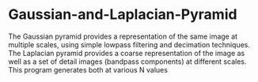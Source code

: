 # Gaussian-and-Laplacian-Pyramid
The Gaussian pyramid provides a representation of the same image at multiple scales, using simple lowpass filtering and decimation techniques. The Laplacian pyramid provides a coarse representation of the image as well as a set of detail images (bandpass components) at different scales. This program generates both at various N values
